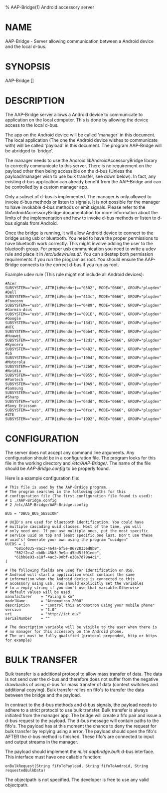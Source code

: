 % AAP-Bridge(1) Android accessory server

# NAME

AAP-Bridge - Server allowing communication between a Android device and the local d-bus.

# SYNOPSIS

AAP-Bridge []

# DESCRIPTION

The AAP-Bridge server allows a Android device to communicate to application on the local computer. This is done by allowing the device access to the local d-bus.

The app on the Android device will be called 'manager' in this document. The local application (The one the Android device wishes to communicate with) will be called 'payload' in this document. The program AAP-Bridge will be abridged to 'bridge'.

The manager needs to use the Android libAndroidAccessoryBridge library to correctly communicate to this server. There is no requirement on the payload other then being accessible on the d-bus (Unless the payload/manager wish to use bulk transfer, see down below). In fact, any existing d-bus application can already benefit from the AAP-Bridge and can be controlled by a custom manager app.

Only a subset of d-bus is implemented. The manager is only allowed to invoke d-bus
methods or listen to signals. It is not possible for the manager to have invokable d-bus
methods or emit signals. Please refer to the libAndroidAccessoryBridge documentation for more information about the limits of the implementation and how to invoke d-bus methods or listen to d-bus signals from Android.

Once the bridge is running, it will allow Android device to connect to the bridge using usb or bluetooth. You need to have the proper permissions to have bluetooth work correctly. This might involve adding the user to the bluetooth group. For proper usb communication you need to write a udev rule and place it in */etc/udev/rules.d/*. You can sidestep both permission requirements if you run the program as root. You should ensure the AAP-Bridge connects to the correct d-bus if you run as root.

Example udev rule (This rule might not include all Android devices):

    #Acer
    SUBSYSTEM=="usb", ATTR{idVendor}=="0502", MODE="0666", GROUP="plugdev"
    #Dell
    SUBSYSTEM=="usb", ATTR{idVendor}=="413c", MODE="0666", GROUP="plugdev"
    #Foxconn
    SUBSYSTEM=="usb", ATTR{idVendor}=="0489", MODE="0666", GROUP="plugdev"
    #Garmin-Asus
    SUBSYSTEM=="usb", ATTR{idVendor}=="091E", MODE="0666", GROUP="plugdev"
    #Google
    SUBSYSTEM=="usb", ATTR{idVendor}=="18d1", MODE="0666", GROUP="plugdev"
    #HTC
    SUBSYSTEM=="usb", ATTR{idVendor}=="0bb4", MODE="0666", GROUP="plugdev"
    #Huawei
    SUBSYSTEM=="usb", ATTR{idVendor}=="12d1", MODE="0666", GROUP="plugdev"
    #Kyocera
    SUBSYSTEM=="usb", ATTR{idVendor}=="0482", MODE="0666", GROUP="plugdev"
    #LG
    SUBSYSTEM=="usb", ATTR{idVendor}=="1004", MODE="0666", GROUP="plugdev"
    #Motorola
    SUBSYSTEM=="usb", ATTR{idVendor}=="22b8", MODE="0666", GROUP="plugdev"
    #Nvidia
    SUBSYSTEM=="usb", ATTR{idVendor}=="0955", MODE="0666", GROUP="plugdev"
    #Pantech
    SUBSYSTEM=="usb", ATTR{idVendor}=="10A9", MODE="0666", GROUP="plugdev"
    #Samsung
    SUBSYSTEM=="usb", ATTR{idVendor}=="04e8", MODE="0666", GROUP="plugdev"
    #Sharp
    SUBSYSTEM=="usb", ATTR{idVendor}=="04dd", MODE="0666", GROUP="plugdev"
    #Sony Ericsson
    SUBSYSTEM=="usb", ATTR{idVendor}=="0fce", MODE="0666", GROUP="plugdev"
    #ZTE
    SUBSYSTEM=="usb", ATTR{idVendor}=="19D2", MODE="0666", GROUP="plugdev"

# CONFIGURATION

The server does not accept any command line arguments. Any configuration should be in a configuration file. The program looks for this file in the working directory and */etc/AAP-Bridge/*. The name of the file should be *AAP-Bridge.config* to be properly found.

Here is a example configuration file:

    # This file is used by the AAP-Brdige program.
    # The program searches in the following paths for this
    # configuration file (The first configuration file found is used):
    # 1 ./AAP-Bridge.config
    # 2 /etc/AAP-Bridge/AAP-Bridge.config

    BUS = "DBUS_BUS_SESSION"

    # UUID's are used for bluetooth identification. You could have
    # multiple cascading uuid classes. Most of the time, you will
    # only need one. If you use multiple ones, put the most specific
    # service uuid on top and least specific one last. Don't use these
    # uuid's! Generate your own using the program "uuidgen"
    UUIDS = [
        "681c4035-8ac3-464a-bf5e-8672833ed8b9",
        "562f2ea2-db6b-45b3-9e9a-d5bd5ff01ede",
        "61bb8e93-a18f-4ac3-90bf-e38a7d79a4c1",
    ]

    # The following fields are used for identification on USB.
    # Android will start a application which contains the same
    # information when the Android device is connected to this
    # accessory using usb. You should explicitly set the variables
    # to a empty string if you don't use that variable.Otherwise
    # default values will be used.
    manufacturer    = "Paling & Ko"
    modelName       = "Atromotron 2000"
    description     = "Control this atromotron using your mobile phone"
    version         = "1.0"
    uri             = "http://ict.eu/"
    serialNumber    = ""
    
    # The description variable will be visible to the user when there is
    # no manager for this accessory on the Android phone.
    # The uri must be fully qualified (protocol prepended, http or https for example)

# BULK TRANSFER

Bulk transfer is a additional protocol to allow mass transfer of data. The data is not send over the d-bus and therefore does not suffer from the negative drawbacks of using d-bus for mass transfer of data (context switches and additional copying). Bulk transfer relies on fifo's to transfer the data between the bridge and the payload.

In contract to the d-bus methods and d-bus signals, the payload needs to adhere to a strict protocol to use bulk transfer. Bulk transfer is always initiated from the manager app. The bridge will create a fifo pair and issue a d-bus request to the payload. The d-bus message will contain paths to the fifo's. The payload has at this moment the chance to deny the request for bulk transfer by replying using a error. The payload should open the fifo's AFTER the d-bus method is finished. These fifo's are connected to input and output streams in the manager.

The payload should implement the *nl.ict.aapbridge.bulk* d-bus interface. This interface must have one callable function:

    onBulkRequest(String fifoToPayload, String fifoToAndroid, String requestedBulkData)

The objectpath is not specified. The developer is free to use any valid objectpath.

